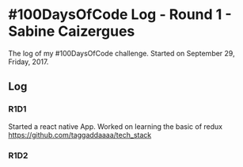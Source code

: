 # #100DaysOfCode Log - Round 1 - Sabine Caizergues

The log of my #100DaysOfCode challenge. Started on September 29, Friday, 2017.

## Log

### R1D1 
Started a react native App. Worked on learning the basic of redux https://github.com/taggaddaaaa/tech_stack

### R1D2
